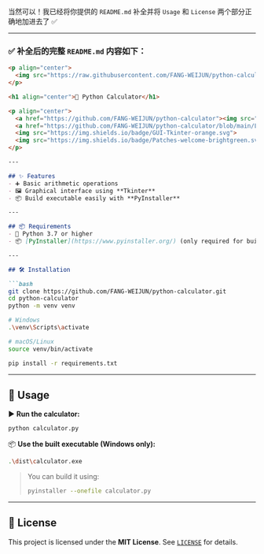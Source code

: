 当然可以！我已经将你提供的 `README.md` 补全并将 `Usage` 和 `License` 两个部分正确地加进去了 ✅

---

### ✅ 补全后的完整 `README.md` 内容如下：

````markdown
<p align="center">
  <img src="https://raw.githubusercontent.com/FANG-WEIJUN/python-calculator/main/calculator_badge.png" width="150" alt="Calculator Logo">
</p>

<h1 align="center">🧮 Python Calculator</h1>

<p align="center">
  <a href="https://github.com/FANG-WEIJUN/python-calculator"><img src="https://img.shields.io/badge/Language-Python3.7+-blue.svg"></a>
  <a href="https://github.com/FANG-WEIJUN/python-calculator/blob/main/LICENSE"><img src="https://img.shields.io/badge/License-MIT-green.svg"></a>
  <img src="https://img.shields.io/badge/GUI-Tkinter-orange.svg">
  <img src="https://img.shields.io/badge/Patches-welcome-brightgreen.svg">
</p>

---

## ✨ Features
- ➕ Basic arithmetic operations
- 🖼️ Graphical interface using **Tkinter**
- 📦 Build executable easily with **PyInstaller**

---

## 📦 Requirements
- 🐍 Python 3.7 or higher
- 📦 [PyInstaller](https://www.pyinstaller.org/) (only required for building `.exe`)

---

## 🛠️ Installation

```bash
git clone https://github.com/FANG-WEIJUN/python-calculator.git
cd python-calculator
python -m venv venv

# Windows
.\venv\Scripts\activate

# macOS/Linux
source venv/bin/activate

pip install -r requirements.txt
````

---

## 🚀 Usage

▶️ **Run the calculator:**

```bash
python calculator.py
```

📦 **Use the built executable (Windows only):**

```bash
.\dist\calculator.exe
```

> You can build it using:
>
> ```bash
> pyinstaller --onefile calculator.py
> ```

---

## 📄 License

This project is licensed under the **MIT License**.
See [`LICENSE`](https://github.com/FANG-WEIJUN/python-calculator/blob/main/LICENSE) for details.

